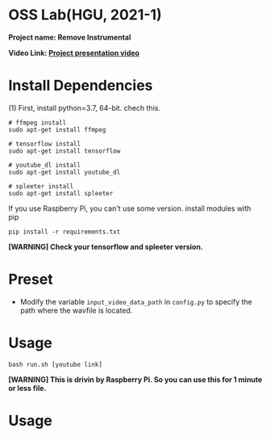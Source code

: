 # OSS Lab(HGU, 2021-1)
**Project name: Remove Instrumental**


**Video Link: [Project presentation video]()**
# Install Dependencies

(1) First, install python=3.7, 64-bit. chech this.
```
# ffmpeg install
sudo apt-get install ffmpeg
```
```
# tensorflow install
sudo apt-get install tensorflow
```
```
# youtube_dl install
sudo apt-get install youtube_dl
```
```
# spleeter install
sudo apt-get install spleeter
```
If you use Raspberry Pi, you can't use some version. install modules with pip
```
pip install -r requirements.txt
```
**[WARNING] Check your tensorflow and spleeter version.**


# Preset

* Modify the variable ``input_video_data_path`` in ``config.py`` to specify the path where the wavfile is located.

# Usage
```
bash run.sh [youtube link]
```
**[WARNING] This is drivin by Raspberry Pi. So you can use this for 1 minute or less file.**



# Usage